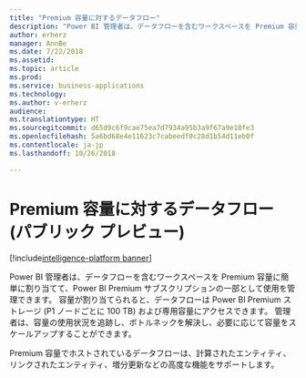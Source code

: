 ```yaml
---
title: "Premium 容量に対するデータフロー"
description: "Power BI 管理者は、データフローを含むワークスペースを Premium 容量に簡単に割り当てて、Power BI Premium サブスクリプションの一部として使用を管理できます。"
author: erherz
manager: AnnBe
ms.date: 7/22/2018
ms.assetid: 
ms.topic: article
ms.prod: 
ms.service: business-applications
ms.technology: 
ms.author: v-erherz
audience: 
ms.translationtype: HT
ms.sourcegitcommit: d65d9c6f9cae75ea7d7934a95b3a9f67a9e10fe3
ms.openlocfilehash: 5a6bd68e4e11623c7cabeedf0c28d1b54d11eb0f
ms.contentlocale: ja-jp
ms.lasthandoff: 10/26/2018

---
```

# <a name="dataflows-on-premium-capacity-public-preview"></a>Premium 容量に対するデータフロー (パブリック プレビュー) 

[!include[intelligence-platform banner](../../includes/intelligence-platform.md)]




Power BI 管理者は、データフローを含むワークスペースを Premium 容量に簡単に割り当てて、Power BI Premium サブスクリプションの一部として使用を管理できます。 容量が割り当てられると、データフローは Power BI Premium ストレージ (P1 ノードごとに 100 TB) および専用容量にアクセスできます。 管理者は、容量の使用状況を追跡し、ボトルネックを解決し、必要に応じて容量をスケールアップすることができます。

Premium 容量でホストされているデータフローは、計算されたエンティティ、リンクされたエンティティ、増分更新などの高度な機能をサポートします。 

